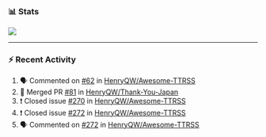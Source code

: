 ### :bar_chart: Stats

<a href="#">
  <img align="center" src="https://github-readme-stats.vercel.app/api?username=henryqw&count_private=true&show_icons=true" />
</a>
<!-- <a href="#">
  <img align="center" src="https://github-readme-stats-git-master.henryqw.vercel.app/api/top-langs/?username=HenryQW&layout=compact" />
</a> -->

---

### :zap: Recent Activity

<!--START_SECTION:activity-->

1. 🗣 Commented on [#62](https://github.com/HenryQW/Awesome-TTRSS/issues/62) in [HenryQW/Awesome-TTRSS](https://github.com/HenryQW/Awesome-TTRSS)
2. 🎉 Merged PR [#81](https://github.com/HenryQW/Thank-You-Japan/pull/81) in [HenryQW/Thank-You-Japan](https://github.com/HenryQW/Thank-You-Japan)
3. ❗️ Closed issue [#270](https://github.com/HenryQW/Awesome-TTRSS/issues/270) in [HenryQW/Awesome-TTRSS](https://github.com/HenryQW/Awesome-TTRSS)
4. ❗️ Closed issue [#272](https://github.com/HenryQW/Awesome-TTRSS/issues/272) in [HenryQW/Awesome-TTRSS](https://github.com/HenryQW/Awesome-TTRSS)
5. 🗣 Commented on [#272](https://github.com/HenryQW/Awesome-TTRSS/issues/272) in [HenryQW/Awesome-TTRSS](https://github.com/HenryQW/Awesome-TTRSS)
<!--END_SECTION:activity-->
